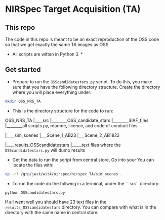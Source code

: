 # NIRSpec Target Acquisition (TA)

## This repo

The code in this repo is meant to be an exact reproduction of the OSS code so that we get
exactly the same TA images as OSS. 

* All scripts are witten in Python 3. *


## Get started


- Prepare to run the ```OSScandidatestars.py``` script. To do this, you make sure that 
you have the following directory structure. Create the directory where you will place
everything under:
```bash
mkdir OSS_NRS_TA
```


- This is the directory structure for the code to run:

OSS_NRS_TA
   |____src
         |________OSS_candidate_stars
         |________SIAF_files
         |________all scripts.py, readme, licence, and code of conduct files
   
   |____sim_scenes
           |___Scene_1_AB23
           |___Scene_2_AB1823
   
   |____results_OSScandidatestars
           |_____text files where the ```OSScandidatestars.py``` will dump results 
  

- Get the data to run the script from central store. Go into your You can locate the files 
with:
```bash
cp -rf /grp/jwst/wit4/nirspec/nirspec_TA/sim_scenes .
```


- To run the code do the follwing in a terminal, under the ```src`` directory:
```bash
python OSScandidatestars.py
```
If all went well you should have 23 text files in the ```results_OSScandidatestars``` 
directory. You can compare with what is in the directory with the same name in central
store.
